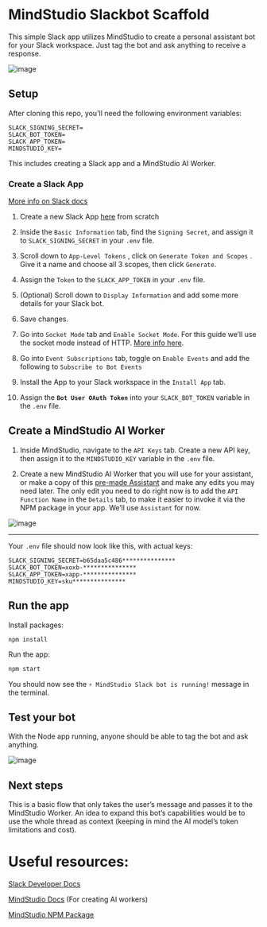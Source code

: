 # MindStudio Slackbot Scaffold

This simple Slack app utilizes MindStudio to create a personal assistant bot for your Slack workspace. Just tag the bot and ask anything to receive a response.

![image](https://github.com/user-attachments/assets/a880827d-248e-4799-944b-f91e73d3cd2c)


## Setup

After cloning this repo, you'll need the following environment variables:

```
SLACK_SIGNING_SECRET=
SLACK_BOT_TOKEN=
SLACK_APP_TOKEN=
MINDSTUDIO_KEY=
```

This includes creating a Slack app and a MindStudio AI Worker.

### Create a Slack App

[More info on Slack docs](https://tools.slack.dev/bolt-js/getting-started/#create-an-app)

1. Create a new Slack App [here](https://api.slack.com/apps?new_app=1) from scratch

2. Inside the `Basic Information` tab, find the `Signing Secret`, and assign it to `SLACK_SIGNING_SECRET` in your `.env` file.

3. Scroll down to `App-Level Tokens` , click on `Generate Token and Scopes` . Give it a name and choose all 3 scopes, then click `Generate`.

4. Assign the `Token` to the `SLACK_APP_TOKEN` in your `.env` file.

5. (Optional) Scroll down to `Display Information` and add some more details for your Slack bot.
6. Save changes.
7. Go into `Socket Mode` tab and `Enable Socket Mode`. For this guide we’ll use the socket mode instead of HTTP. [More info here](https://tools.slack.dev/bolt-js/getting-started/#setting-up-events).

8. Go into `Event Subscriptions`  tab, toggle on `Enable Events`  and add the following to `Subscribe to Bot Events`

9. Install the App to your Slack workspace in the `Install App` tab.

10. Assign the **`Bot User OAuth Token`** into your `SLACK_BOT_TOKEN` variable in the `.env` file.

## Create a MindStudio AI Worker

1. Inside MindStudio, navigate to the `API Keys` tab. Create a new API key, then assign it to the `MINDSTUDIO_KEY` variable in the `.env` file.

2. Create a new MindStudio AI Worker that you will use for your assistant, or make a copy of this [pre-made Assistant](mindstudio.ai/ais/a9804b6a-f4cd-4bf2-8760-30c4767dc9b1/remix) and make any edits you may need later. The only edit you need to do right now is to add the `API Function Name` in the `Details` tab, to make it easier to invoke it via the NPM package in your app. We’ll use `Assistant` for now.

![image](https://github.com/user-attachments/assets/31512d47-4309-4d88-a138-26f35e96cb16)

___

Your `.env` file should now look like this, with actual keys:

```
SLACK_SIGNING_SECRET=b65daa5c486***************
SLACK_BOT_TOKEN=xoxb-***************
SLACK_APP_TOKEN=xapp-***************
MINDSTUDIO_KEY=sku***************
```

## Run the app

Install packages:

```
npm install
```

Run the app:

```jsx
npm start
```

You should now see the `⚡️ MindStudio Slack bot is running!` message in the terminal.

## Test your bot

With the Node app running, anyone should be able to tag the bot and ask anything.

![image](https://github.com/user-attachments/assets/0f31b1d8-403e-46b0-9816-d2d53c530b91)


## Next steps

This is a basic flow that only takes the user’s message and passes it to the MindStudio Worker.
An idea to expand this bot’s capabilities would be to use the whole thread as context (keeping in mind the AI model’s token limitations and cost).

# Useful resources:
[Slack Developer Docs](https://tools.slack.dev/)

[MindStudio Docs](https://help.mindstudio.ai/) (For creating AI workers)

[MindStudio NPM Package](https://www.npmjs.com/package/mindstudio)